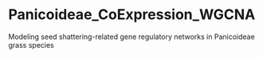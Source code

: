 # Panicoideae_CoExpression_WGCNA
 Modeling seed shattering-related gene regulatory networks in Panicoideae grass species
